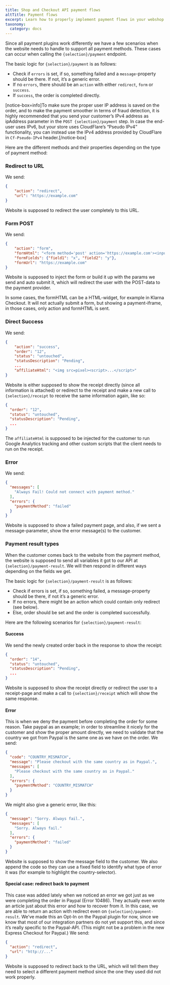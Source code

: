```yaml
---
title: Shop and Checkout API payment flows
altTitle: Payment flows
excerpt: Learn how to properly implement payment flows in your webshop.
taxonomy:
  category: docs
---
```


Since all payment plugins work differently we have a few scenarios when the website needs to handle to support all payment methods. These cases can occur when calling the `{selection}/payment` endpoint.

The basic logic for `{selection}/payment` is as follows:
* Check if `errors` is set, if so, something failed and a `message`-property should be there. If not, it’s a generic error.
* If no `errors`, there should be an `action` with either `redirect`, `form` or `success`.
* If `success`, the order is completed directly.

[notice-box=info]To make sure the proper user IP address is saved on the order, and to make the payment smoother in terms of fraud detection, it is highly recommended that you send your customer’s IPv4 address as ipAddress parameter in the `POST {selection}/payment` step. In case the end-user uses IPv6, but your store uses CloudFlare’s “Pseudo IPv4” functionality, you can instead use the IPv4 address provided by CloudFlare in `Cf-Pseudo-IPv4` header.[/notice-box]

Here are the different methods and their properties depending on the type of payment method:

### Redirect to URL

We send:

```json
{
    "action": "redirect",
    "url": "https://example.com"
}
```

Website is supposed to redirect the user completely to this URL.

### Form POST

We send:
```json
{
    "action": "form",
    "formHtml": "<form method='post' action='https://example.com'><input type='hidden' name='field1' value='x' /></form><script>(autosubmit-code)</script>",
    "formFields": {"field1": "x", "field2": "y"},
    "formUrl": "https://example.com"
}
```

Website is supposed to inject the form or build it up with the params we send and auto submit it, which will redirect the user with the POST-data to the payment provider.

In some cases, the formHTML can be a HTML-widget, for example in Klarna Checkout. It will not actually submit a form, but showing a payment-iframe, in those cases, only action and formHTML is sent.

### Direct Success

We send:

```json
{
    "action": "success",
    "order": "12",
    "status": "untouched",
    "statusDescription": "Pending",
    ...
    "affiliateHtml": "<img src=pixel><script>...</script>"
}
```

Website is either supposed to show the receipt directly (since all information is attached) or redirect to the receipt and make a new call to `{selection}/receipt` to receive the same information again, like so:

```json
{
  "order": "12",
  "status": "untouched",
  "statusDescription": "Pending",
  ...
}
```

The `affiliateHtml` is supposed to be injected for the customer to run Google Analytics tracking and other custom scripts that the client needs to run on the receipt.

### Error

We send:

```json
{
  "messages": [
    "Always Fail! Could not connect with payment method."
  ],
  "errors": {
    "paymentMethod": "failed"
  }
}
```

Website is supposed to show a failed payment page, and also, if we sent a message-parameter, show the error message(s) to the customer.

### Payment result types

When the customer comes back to the website from the payment method, the website is supposed to send all variables it got to our API at `{selection}/payment-result`. We will then respond in different ways depending on the fields we get.

The basic logic for `{selection}/payment-result` is as follows:

* Check if errors is set, if so, something failed, a message-property should be there, if not it’s a generic error.
* If no errors, there might be an action which could contain only redirect (see below).
* Else, order should be set and the order is completed successfully.

Here are the following scenarios for `{selection}/payment-result`:

#### Success

We send the newly created order back in the response to show the receipt:

```json
{
  "order": "14",
  "status": "untouched",
  "statusDescription": "Pending",
  ...
}
```

Website is supposed to show the receipt directly or redirect the user to a receipt-page and make a call to `{selection}/receipt` which will show the same response.

#### Error

This is when we deny the payment before completing the order for some reason. Take paypal as an example; in order to streamline it nicely for the customer and show the proper amount directly, we need to validate that the country we got from Paypal is the same one as we have on the order. We send:

```json
{
  "code": "COUNTRY_MISMATCH",
  "message": "Please checkout with the same country as in Paypal.",
  "messages": [
    "Please checkout with the same country as in Paypal."
  ],
  "errors": {
    "paymentMethod": "COUNTRY_MISMATCH"
  }
}
```

We might also give a generic error, like this:

```json
{
  "message": "Sorry. Always fail.",
  "messages": [
    "Sorry. Always fail."
  ],
  "errors": {
    "paymentMethod": "failed"
  }
}
```

Website is supposed to show the message field to the customer. We also append the code so they can use a fixed field to identify what type of error it was (for example to highlight the country-selector).

#### Special case: redirect back to payment

This case was added lately when we noticed an error we got just as we were completing the order in Paypal (Error 10486). They actually even wrote an article just about this error and how to recover from it. In this case, we are able to return an action with redirect even on `{selection}/payment-result`. We’ve made this an Opt-In on the Paypal plugin for now, since we know that most of our integration partners do not yet support this, and since it’s really specific to the Paypal-API. (This might not be a problem in the new Express Checkout for Paypal.) We send:

```json
{
  "action": "redirect",
  "url": "http://..."
}
```

Website is supposed to redirect back to the URL, which will tell them they need to select a different payment method since the one they used did not work properly.
